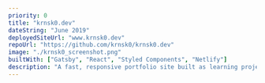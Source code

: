```yaml
---
priority: 0
title: "krnsk0.dev"
dateString: "June 2019"
deployedSiteUrl: "www.krnsk0.dev"
repoUrl: "https://github.com/krnsk0/krnsk0.dev"
image: "./krnsk0_screenshot.png"
builtWith: ["Gatsby", "React", "Styled Components", "Netlify"]
description: "A fast, responsive portfolio site built as learning project for the JAMstack."
---
```

